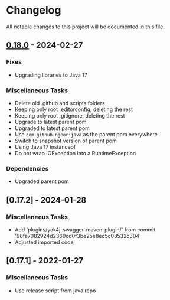 # Changelog

All notable changes to this project will be documented in this file.

## [0.18.0](https://github.com/ngeor/kamino/compare/plugins/yak4j-swagger-maven-plugin/v0.17.2...plugins/yak4j-swagger-maven-plugin/v0.18.0) - 2024-02-27

### Fixes

* Upgrading libraries to Java 17

### Miscellaneous Tasks

* Delete old .github and scripts folders
* Keeping only root .editorconfig, deleting the rest
* Keeping only root .gitignore, deleting the rest
* Upgrade to latest parent pom
* Upgraded to latest parent pom
* Use `com.github.ngeor:java` as the parent pom everywhere
* Switch to snapshot version of parent pom
* Using Java 17 instanceof
* Do not wrap IOException into a RuntimeException

### Dependencies

* Upgraded parent pom

## [0.17.2] - 2024-01-28

### Miscellaneous Tasks

* Add 'plugins/yak4j-swagger-maven-plugin/' from commit '98fa7082924d2360cd0f3be25e8ec5c08532c304'
* Adjusted imported code

## [0.17.1] - 2022-01-27

### Miscellaneous Tasks

- Use release script from java repo

<!-- generated by git-cliff -->
